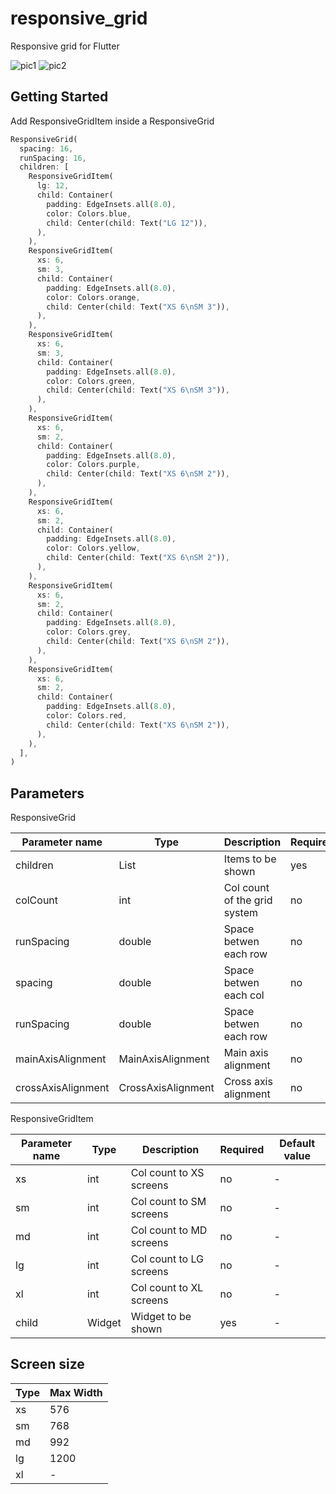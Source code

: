 # responsive_grid

Responsive grid for Flutter

![pic1](https://i.imgur.com/YWQ9cy9.png)
![pic2](https://i.imgur.com/2jVwdYY.png)

## Getting Started

Add ResponsiveGridItem inside a ResponsiveGrid

```Dart
ResponsiveGrid(
  spacing: 16,
  runSpacing: 16,
  children: [
    ResponsiveGridItem(
      lg: 12,
      child: Container(
        padding: EdgeInsets.all(8.0),
        color: Colors.blue,
        child: Center(child: Text("LG 12")),
      ),
    ),
    ResponsiveGridItem(
      xs: 6,
      sm: 3,
      child: Container(
        padding: EdgeInsets.all(8.0),
        color: Colors.orange,
        child: Center(child: Text("XS 6\nSM 3")),
      ),
    ),
    ResponsiveGridItem(
      xs: 6,
      sm: 3,
      child: Container(
        padding: EdgeInsets.all(8.0),
        color: Colors.green,
        child: Center(child: Text("XS 6\nSM 3")),
      ),
    ),
    ResponsiveGridItem(
      xs: 6,
      sm: 2,
      child: Container(
        padding: EdgeInsets.all(8.0),
        color: Colors.purple,
        child: Center(child: Text("XS 6\nSM 2")),
      ),
    ),
    ResponsiveGridItem(
      xs: 6,
      sm: 2,
      child: Container(
        padding: EdgeInsets.all(8.0),
        color: Colors.yellow,
        child: Center(child: Text("XS 6\nSM 2")),
      ),
    ),
    ResponsiveGridItem(
      xs: 6,
      sm: 2,
      child: Container(
        padding: EdgeInsets.all(8.0),
        color: Colors.grey,
        child: Center(child: Text("XS 6\nSM 2")),
      ),
    ),
    ResponsiveGridItem(
      xs: 6,
      sm: 2,
      child: Container(
        padding: EdgeInsets.all(8.0),
        color: Colors.red,
        child: Center(child: Text("XS 6\nSM 2")),
      ),
    ),
  ],
)
```

## Parameters

ResponsiveGrid

| Parameter name | Type | Description | Required | Default value |
|---|---|---|---|---|
| children | List<ResponsiveGridItem> | Items to be shown | yes | - |
| colCount | int | Col count of the grid system | no | 12 |
| runSpacing | double | Space betwen each row | no | 0.0 |
| spacing | double | Space betwen each col | no | 0.0 |
| runSpacing | double | Space betwen each row | no | 0.0 |
| mainAxisAlignment | MainAxisAlignment | Main axis alignment | no | MainAxisAlignment.center |
| crossAxisAlignment | CrossAxisAlignment | Cross axis alignment | no | CrossAxisAlignment.stretch |

ResponsiveGridItem

| Parameter name | Type | Description | Required | Default value |
|---|---|---|---|---|
| xs | int | Col count to XS screens | no | - |
| sm | int | Col count to SM screens | no | - |
| md | int | Col count to MD screens | no | - |
| lg | int | Col count to LG screens | no | - |
| xl | int | Col count to XL screens | no | - |
| child | Widget | Widget to be shown | yes | - |

## Screen size
| Type | Max Width |
|---|---|
| xs | 576 |
| sm | 768 |
| md | 992 |
| lg | 1200 |
| xl | - |
